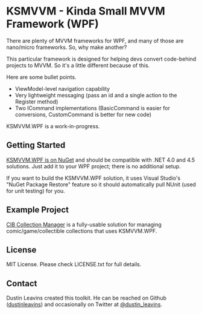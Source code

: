 # KSMVVM - Kinda Small MVVM Framework (WPF)

There are plenty of MVVM frameworks for WPF, and many of those are nano/micro frameworks. So, why make another?

This particular framework is designed for helping devs convert code-behind projects to MVVM. So it's a little different because of this.

Here are some bullet points.

* ViewModel-level navigation capability
* Very lightweight messaging (pass an id and a single action to the Register method)
* Two ICommand implementations (BasicCommand is easier for conversions, CustomCommand is better for new code)

KSMVVM.WPF is a work-in-progress.

## Getting Started

[KSMVVM.WPF is on NuGet](https://www.nuget.org/packages/KSMVVM.WPF/) and should be compatible with .NET 4.0 and 4.5 solutions. Just add it to your WPF project; there is no additional setup.

If you want to build the KSMVVM.WPF solution, it uses Visual Studio's "NuGet Package Restore" feature so it should automatically pull NUnit (used for unit testing) for you.

## Example Project

[CIB Collection Manager](https://github.com/dustinleavins/LeavinsSoftware.CIB) is a fully-usable solution for managing comic/game/collectible collections that uses KSMVVM.WPF.

## License
MIT License. Please check LICENSE.txt for full details.

## Contact

Dustin Leavins created this toolkit. He can be reached on Github ([dustinleavins](https://github.com/dustinleavins)) and occasionally on Twitter at [@dustin_leavins](https://twitter.com/dustin_leavins).
